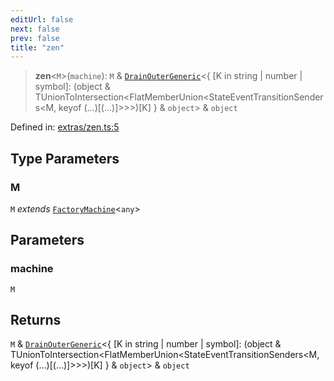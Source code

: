 ```yaml
---
editUrl: false
next: false
prev: false
title: "zen"
---
```


> **zen**\<`M`\>(`machine`): `M` & [`DrainOuterGeneric`](/docs/src/content/docs/reference/type-aliases/drainoutergeneric/)\<\{ \[K in string \| number \| symbol\]: (object & TUnionToIntersection\<FlatMemberUnion\<StateEventTransitionSenders\<M, keyof (...)\[(...)\]\>\>\>)\[K\] \} & `object`\> & `object`

Defined in: [extras/zen.ts:5](https://github.com/WinstonFassett/matchina/blob/2d22b2187dda803854f54b63fe09d04bd833387d/src/extras/zen.ts#L5)

## Type Parameters

### M

`M` *extends* [`FactoryMachine`](/docs/src/content/docs/reference/interfaces/factorymachine/)\<`any`\>

## Parameters

### machine

`M`

## Returns

`M` & [`DrainOuterGeneric`](/docs/src/content/docs/reference/type-aliases/drainoutergeneric/)\<\{ \[K in string \| number \| symbol\]: (object & TUnionToIntersection\<FlatMemberUnion\<StateEventTransitionSenders\<M, keyof (...)\[(...)\]\>\>\>)\[K\] \} & `object`\> & `object`

